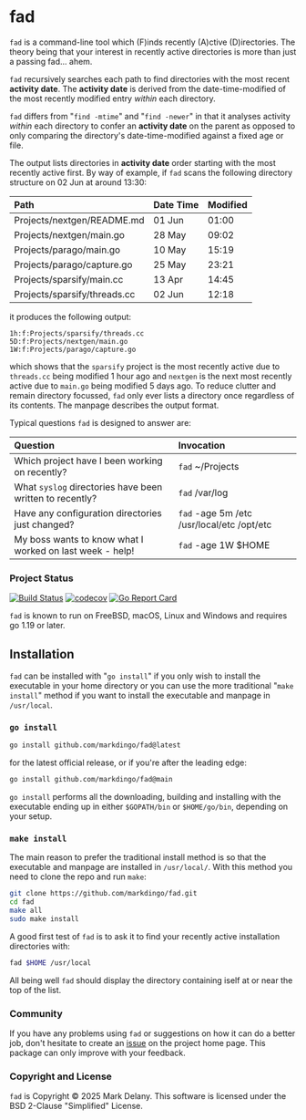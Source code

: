 # fad

`fad` is a command-line tool which (F)inds recently (A)ctive (D)irectories. The theory
being that your interest in recently active directories is more than just a passing
fad... ahem.

`fad` recursively searches each path to find directories with the most recent **activity
date**.  The **activity date** is derived from the date-time-modified of the most recently
modified entry *within* each directory.

`fad` differs from "`find -mtime`" and "`find -newer`" in that it analyses activity
*within* each directory to confer an **activity date** on the parent as opposed to only
comparing the directory's date-time-modified against a fixed age or file.

The output lists directories in **activity date** order starting with the most recently
active first. By way of example, if `fad` scans the following directory structure on
02 Jun at around 13:30:

| Path | Date Time | Modified |
| :---------- | ------ | ----------- |
| Projects/nextgen/README.md | 01 Jun | 01:00 |
| Projects/nextgen/main.go | 28 May | 09:02 |
| Projects/parago/main.go | 10 May | 15:19 |
| Projects/parago/capture.go | 25 May | 23:21 |
| Projects/sparsify/main.cc | 13 Apr | 14:45 |
| Projects/sparsify/threads.cc | 02 Jun | 12:18 |

it produces the following output:

```cat
1h:f:Projects/sparsify/threads.cc
5D:f:Projects/nextgen/main.go
1W:f:Projects/parago/capture.go
```

which shows that the `sparsify` project is the most recently active due to `threads.cc`
being modified 1 hour ago and `nextgen` is the next most recently active due to `main.go`
being modified 5 days ago. To reduce clutter and remain directory focussed, `fad` only ever
lists a directory once regardless of its contents. The manpage describes the output
format.

Typical questions `fad` is designed to answer are:

| Question | Invocation
| :---- | :---------
| Which project have I been working on recently? | `fad` ~/Projects
| What `syslog` directories have been written to recently? | `fad` /var/log
| Have any configuration directories just changed? | `fad` -age 5m /etc /usr/local/etc /opt/etc
| My boss wants to know what I worked on last week - help! | `fad` -age 1W $HOME

### Project Status

[![Build Status](https://github.com/markdingo/fad/actions/workflows/go.yml/badge.svg)](https://github.com/markdingo/fad/actions/workflows/go.yml)
[![codecov](https://codecov.io/gh/markdingo/fad/branch/main/graph/badge.svg)](https://codecov.io/gh/markdingo/fad)
[![Go Report Card](https://goreportcard.com/badge/github.com/markdingo/fad)](https://goreportcard.com/report/github.com/markdingo/fad)

`fad` is known to run on FreeBSD, macOS, Linux and Windows and requires go 1.19 or later.

## Installation

`fad` can be installed with "`go install`" if you only wish to install the executable in
your home directory or you can use the more traditional "`make install`" method if you want
to install the executable and manpage in `/usr/local`.

### `go install`

```bash
go install github.com/markdingo/fad@latest
```
for the latest official release, or if you're after the leading edge:

```bash
go install github.com/markdingo/fad@main
```

`go install` performs all the downloading, building and installing with the executable
ending up in either `$GOPATH/bin` or `$HOME/go/bin`, depending on your setup.

### `make install`

The main reason to prefer the traditional install method is so that the executable and
manpage are installed in `/usr/local/`. With this method you need to clone the repo and
run `make`:

```bash
git clone https://github.com/markdingo/fad.git
cd fad
make all
sudo make install
```

A good first test of `fad` is to ask it to find your recently active installation
directories with:


```bash
fad $HOME /usr/local
```

All being well `fad` should display the directory containing iself at or near the top of
the list.

### Community

If you have any problems using `fad` or suggestions on how it can do a better job,
don't hesitate to create an [issue](https://github.com/markdingo/fad/issues) on
the project home page. This package can only improve with your feedback.

### Copyright and License

`fad` is Copyright :copyright: 2025 Mark Delany. This software is licensed under the
BSD 2-Clause "Simplified" License.
